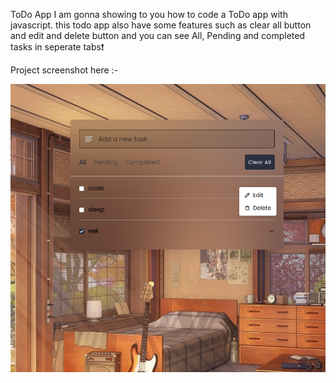 ToDo App
 I am gonna showing to you how to code a ToDo app with javascript. this todo app also have some features such as clear all button and edit and delete button and you can see All, Pending and completed tasks in seperate tabs❗️
 
 Project screenshot here :-

 ![Alt Text](./assects/Screenshot%20From%202025-03-12%2016-52-13.png)

